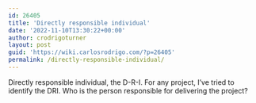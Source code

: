 ```yaml
---
id: 26405
title: 'Directly responsible individual'
date: '2022-11-10T13:30:22+00:00'
author: crodrigoturner
layout: post
guid: 'https://wiki.carlosrodrigo.com/?p=26405'
permalink: /directly-responsible-individual/
---
```


Directly responsible individual, the D-R-I. For any project, I’ve tried to identify the DRI. Who is the person responsible for delivering the project?